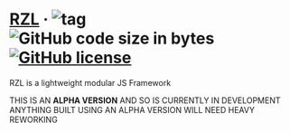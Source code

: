 # [RZL](https://raziel.dev) &middot; ![tag](https://img.shields.io/badge/-pre--alpha-red) ![GitHub code size in bytes](https://img.shields.io/github/languages/code-size/Raziel2244/rzl) [![GitHub license](https://img.shields.io/github/license/Raziel2244/rzl)](https://github.com/Raziel2244/rzl)

RZL is a lightweight modular JS Framework

THIS IS AN **ALPHA VERSION** AND SO IS CURRENTLY IN DEVELOPMENT  
ANYTHING BUILT USING AN ALPHA VERSION WILL NEED HEAVY REWORKING
